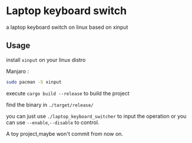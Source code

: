 # Laptop keyboard switch

a laptop keyboard switch on linux based on xinput

## Usage

install `xinput` on your linux distro

Manjaro :
```bash
sudo pacman -S xinput
```

execute `cargo build --release` to build the project

find the binary in `./target/release/`

you can just use `./laptop_keyboard_switcher` to input the operation or you can use `--enable`,`--disable` to control.

A toy project,maybe won't commit from now on.

